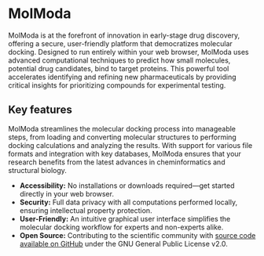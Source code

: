 # MolModa

MolModa is at the forefront of innovation in early-stage drug discovery, offering a secure, user-friendly platform that democratizes molecular docking.
Designed to run entirely within your web browser, MolModa uses advanced computational techniques to predict how small molecules, potential drug candidates, bind to target proteins.
This powerful tool accelerates identifying and refining new pharmaceuticals by providing critical insights for prioritizing compounds for experimental testing.

## Key features

MolModa streamlines the molecular docking process into manageable steps, from loading and converting molecular structures to performing docking calculations and analyzing the results.
With support for various file formats and integration with key databases, MolModa ensures that your research benefits from the latest advances in cheminformatics and structural biology.

-   **Accessibility:** No installations or downloads required&mdash;get started directly in your web browser.
-   **Security:** Full data privacy with all computations performed locally, ensuring intellectual property protection.
-   **User-Friendly:** An intuitive graphical user interface simplifies the molecular docking workflow for experts and non-experts alike.
-   **Open Source:** Contributing to the scientific community with [source code available on GitHub](https://github.com/durrantlab/molmoda) under the GNU General Public License v2.0.
